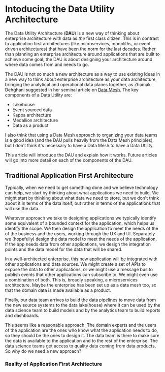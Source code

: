 # Intoducing the Data Utility Architecture

The Data Utility Architecture (**DAU**) is a new way of thinking about enterprise architecture with data as _the_ first class citizen. This is in contrast to application first architectures (like microservices, monoliths, or event driven architectures) that have been the norm for the last decades. Rather than planning an enterprise architecture around applications that are built to achieve some goal, the DAU is about designing your architecture around where data comes from and needs to go.

The DAU is not so much a new architecture as a way to use existing ideas in a new way to think about enterprise architecture as your data architecture, bringing the analytical and operational data planes together, as Zhamak Dehghani suggested in her seminal article on [Data Mesh](https://martinfowler.com/articles/data-mesh-principles.html). The key components of a Data Utility are:

- Lakehouse
- Event sourced data
- Kappa architecture
- Medallion architecture
- Data as a product

I also think that using a Data Mesh approach to organizing your data teams is a good idea (and the DAU pulls heavily from the Data Mesh principles), but I don't think it's necessary to have a Data Mesh to have a Data Utility.

This article will introduce the DAU and explain how it works. Future articles will go into more detail on each of the components of the DAU.

## Traditional Application First Architecture

Typically, when we need to get something done and we believe technology can help, we start by thinking about what applications we need to build. We might start by thinking about what data we need to store, but we don't think about it in terms of the data itself, but rather in terms of the applications that will use the data. 

Whatever approach we take to designing applications we typically identify some equivalent of a bounded context for the application, which helps us identify the scope. We then design the application to meet the needs of the of the business and the users, working through the UX and UI. Separately we (hopefully) design the data model to meet the needs of the application. If the app needs data from other applications, we design the integration points and the data model for the data that will be shared.

In a well-architected enterprise, this new application will be integrated with other applications and data sources. We might create a set of APIs to expose the data to other applications, or we might use a message bus to publish events that other applications can subscribe to. We might even use a combination of both. This is, broadly speaking, a microservices architecture. Maybe the enterprise has been set up as a data mesh too, so that the domain data is made available as a product. 

Finally, our data team arrives to build the data pipelines to move data from the new source systems to the data lake(house) where it can be used by the data science team to build models and by the analytics team to build reports and dashboards.

This seems like a reasonable approach. The domain experts and the users of the application are the ones who know what the application needs to do, so they should be the ones to design it. The data team is there to make sure the data is available to the application and to the rest of the enterprise. The data science teams get access to quality data coming from data products. So why do we need a new approach?

### Reality of Application First Architecture

